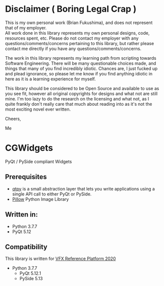 # Disclaimer ( Boring Legal Crap )
This is my own personal work (Brian Fukushima), and does not represent that of my employer.  
All work done in this library represents my own personal designs, code, resources spent, etc.
Please do not contact my employer with any questions/comments/concerns pertaining to this
library, but rather please contact me directly if you have any questions/comments/concerns.

The work in this library represents my learning path from scripting towards Software Engineering.
There will be many questionable choices made, and things that many of you find incredibly idiotic.
Chances are, I just fucked up and plead ignorance, so please let me know if you  find anything
idiotic in here as it is a learning experience for myself.

This library should be considered to be Open Source and available to use as you see fit, however
all original copyrights for designs and what not are still mine.  I'm too lazy to do the research
on the licensing and what not, as I quite frankly don't really care that much about reading into as
it's not the most exciting novel ever written.

Cheers, 

Me

# CGWidgets
PyQt / PySide compliant Widgets

## Prerequisites
  * [qtpy](https://pypi.org/project/QtPy/) is a small abstraction layer that lets you write applications using a single API call to either PyQt or PySide.
  * [Pillow](https://pypi.org/project/Pillow/) Python Image Library
## Written in:
  * Python 3.7.7
  * PyQt 5.12

## Compatibility
This library is written for [VFX Reference Platform 2020](https://vfxplatform.com/)
  * Python 3.7.7
    * PyQt 5.12.1
    * PySide 5.13

